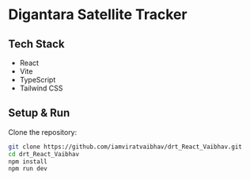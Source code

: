 # Digantara Satellite Tracker

##  Tech Stack
- React 
- Vite
- TypeScript
- Tailwind CSS

##  Setup & Run
Clone the repository:

   ```bash
   git clone https://github.com/iamviratvaibhav/drt_React_Vaibhav.git
   cd drt_React_Vaibhav
  npm install
  npm run dev
